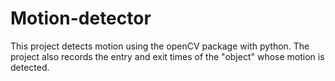 # Motion-detector
This project detects motion using the openCV package with python. 
The project also records the entry and exit times of the "object" whose motion is detected.
